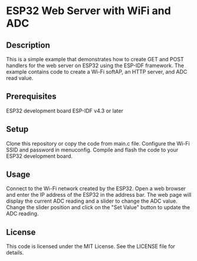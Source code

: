 <h1>ESP32 Web Server with WiFi and ADC</h1>
<h2>Description</h2>
This is a simple example that demonstrates how to create GET and POST handlers for the web server on ESP32 using the ESP-IDF framework. The example contains code to create a Wi-Fi softAP, an HTTP server, and ADC read value.

<h2>Prerequisites</h2>
ESP32 development board
ESP-IDF v4.3 or later

<h2>Setup</h2>
Clone this repository or copy the code from main.c file.
Configure the Wi-Fi SSID and password in menuconfig.
Compile and flash the code to your ESP32 development board.

<h2>Usage</h2>
Connect to the Wi-Fi network created by the ESP32.
Open a web browser and enter the IP address of the ESP32 in the address bar.
The web page will display the current ADC reading and a slider to change the ADC value.
Change the slider position and click on the "Set Value" button to update the ADC reading.

<h2>License</h2>
This code is licensed under the MIT License. See the LICENSE file for details.




